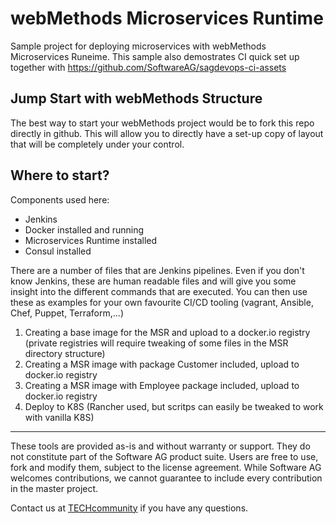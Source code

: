 # webMethods Microservices Runtime
Sample project for deploying microservices with webMethods Microservices Runeime. This sample also demostrates CI quick set up together with https://github.com/SoftwareAG/sagdevops-ci-assets

## Jump Start with webMethods Structure
The best way to start your webMethods project would be to fork this repo directly in github. This will allow you to directly have a set-up copy of layout that will be completely under your control.

## Where to start?

Components used here:
* Jenkins 
* Docker installed and running
* Microservices Runtime installed
* Consul installed

There are a number of files that are Jenkins pipelines. Even if you don't know Jenkins, these are human readable files and will give you some insight into the different commands that are executed. 
You can then use these as examples for your own favourite CI/CD tooling (vagrant, Ansible, Chef, Puppet, Terraform,...)
1. Creating a base image for the MSR and upload to a docker.io registry (private registries will require tweaking of some files in the MSR directory structure)
2. Creating a MSR image with package Customer included, upload to docker.io registry
3. Creating a MSR image with Employee package included, upload to docker.io registry
4. Deploy to K8S (Rancher used, but scritps can easily be tweaked to work with vanilla K8S)


  ______________________
These tools are provided as-is and without warranty or support. They do not constitute part of the Software AG product suite. Users are free to use, fork and modify them, subject to the license agreement. While Software AG welcomes contributions, we cannot guarantee to include every contribution in the master project.	

Contact us at [TECHcommunity](mailto:technologycommunity@softwareag.com?subject=Github/SoftwareAG) if you have any questions.
